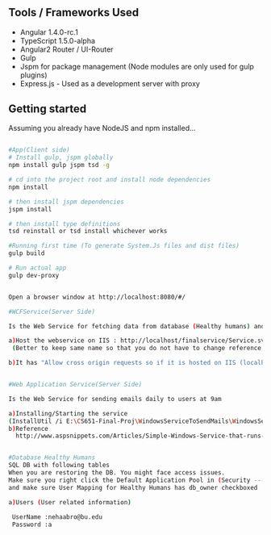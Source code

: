 # 

## Tools / Frameworks Used
 - Angular 1.4.0-rc.1
 - TypeScript 1.5.0-alpha
 - Angular2 Router / UI-Router 
 - Gulp
 - Jspm for package management (Node modules are only used for gulp plugins)
 - Express.js - Used as a development server with proxy

## Getting started
 
 Assuming you already have NodeJS and npm installed...
 
  ```bash

  #App(Client side)
  # Install gulp, jspm globally
  npm install gulp jspm tsd -g
  
  # cd into the project root and install node dependencies
  npm install
  
  # then install jspm dependencies
  jspm install
  
  # then install type definitions
  tsd reinstall or tsd install whichever works 

  #Running first time (To generate System.Js files and dist files)
  gulp build

  # Run actual app
  gulp dev-proxy

  
  Open a browser window at http://localhost:8080/#/

  #WCFService(Server Side)

  Is the Web Service for fetching data from database (Healthy humans) and serving the website.

  a)Host the webservice on IIS : http://localhost/finalservice/Service.svc/
   (Better to keep same name so that you do not have to change reference in services folder for each service)

  b)It has "Allow cross origin requests so if it is hosted on IIS (localhost) and website is run on localhost:8080 it can cater requests".Global asax and Web Config are important files


  #Web Application Service(Server Side)

  Is the Web Service for sending emails daily to users at 9am

  a)Installing/Starting the service 
  (InstallUtil /i E:\CS651-Final-Proj\WindowsServiceToSendMails\WindowsServiceToSendMails\bin\Debug\WindowsServiceToSendMails.exe)
  b)Reference
    http://www.aspsnippets.com/Articles/Simple-Windows-Service-that-runs-periodically-and-once-a-day-at-specific-time-using-C-and-VBNet.aspx


  #Database Healthy Humans
  SQL DB with following tables
  When you are restoring the DB. You might face access issues.
  Make sure you right click the Default Application Pool in (Security ---> Logins)
  and make sure User Mapping for Healthy Humans has db_owner checkboxed

  a)Users (User related information)
   
   UserName :nehaabro@bu.edu
   Password :a